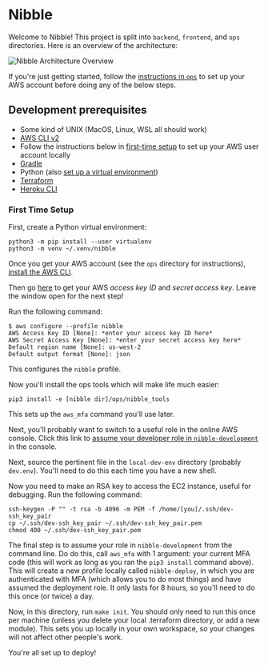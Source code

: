 # Nibble

Welcome to Nibble! This project is split into `backend`, `frontend`, and `ops` directories. Here is an overview of the architecture:

![Nibble Architecture Overview](https://app.lucidchart.com/publicSegments/view/1251ea2e-a8ac-4af8-85d4-4356535dcca0/image.png)

If you're just getting started, follow the [instructions in `ops`](ops/README.md#adding-yourself) to set up your AWS account before doing any of the below steps.

## Development prerequisites

- Some kind of UNIX (MacOS, Linux, WSL all should work)
- [AWS CLI v2](https://docs.aws.amazon.com/cli/latest/userguide/install-cliv2.html)
- Follow the instructions below in [first-time setup](#first-time-setup) to set up your AWS user account locally
- [Gradle](https://gradle.org/install/)
- Python (also [set up a virtual environment](https://packaging.python.org/guides/installing-using-pip-and-virtual-environments/))
- [Terraform](https://www.terraform.io/downloads.html)
- [Heroku CLI](https://devcenter.heroku.com/articles/heroku-cli)

### First Time Setup

First, create a Python virtual environment:

```shell script
python3 -m pip install --user virtualenv
python3 -m venv ~/.venv/nibble
```

Once you get your AWS account (see the `ops` directory for instructions), [install the AWS CLI](https://docs.aws.amazon.com/cli/latest/userguide/install-cliv2.html).

Then go [here](https://console.aws.amazon.com/iam/home#/security_credentials) to get your AWS _access key ID_ and _secret access key_. Leave the window open for the next step!

Run the following command:

```shell script
$ aws configure --profile nibble
AWS Access Key ID [None]: *enter your access key ID here*
AWS Secret Access Key [None]: *enter your secret access key here*
Default region name [None]: us-west-2
Default output format [None]: json
```

This configures the `nibble` profile.

Now you'll install the ops tools which will make life much easier:

```shell script
pip3 install -e [nibble dir]/ops/nibble_tools
```

This sets up the `aws_mfa` command you'll use later.

Next, you'll probably want to switch to a useful role in the online AWS console. Click this link to [assume your developer role in `nibble-development`](https://signin.aws.amazon.com/switchrole?roleName=job-function/development/developer&account=nibble-development) in the console.

Next, source the pertinent file in the `local-dev-env` directory (probably `dev.env`). You'll need to do this each time you have a new shell.

Now you need to make an RSA key to access the EC2 instance, useful for debugging. Run the following command:

```shell script
ssh-keygen -P "" -t rsa -b 4096 -m PEM -f /home/[you]/.ssh/dev-ssh_key_pair
cp ~/.ssh/dev-ssh_key_pair ~/.ssh/dev-ssh_key_pair.pem
chmod 400 ~/.ssh/dev-ssh_key_pair.pem
```

The final step is to assume your role in `nibble-development` from the command line. Do do this, call `aws_mfa` with 1 argument: your current MFA code (this will work as long as you ran the `pip3 install` command above). This will create a new profile locally called `nibble-deploy`, in which you are authenticated with MFA (which allows you to do most things) and have assumed the deployment role. It only lasts for 8 hours, so you'll need to do this once (or twice) a day.

Now, in this directory, run `make init`. You should only need to run this once per machine (unless you delete your local .terraform directory, or add a new module). This sets you up locally in your own workspace, so your changes will not affect other people's work.

You're all set up to deploy!
